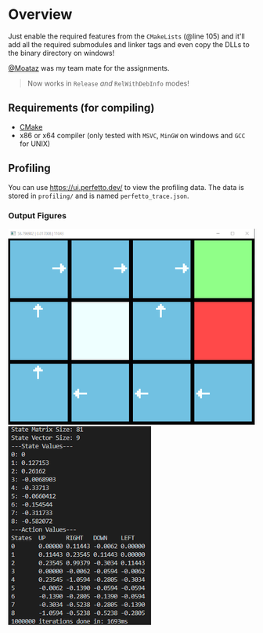 # Overview

Just enable the required features from the `CMakeLists` (@line 105) and it'll add all the required submodules and linker tags and even copy the DLLs to the binary directory on windows!

[@Moataz](https://github.com/Moataz-0) was my team mate for the assignments.

> Now works in `Release` _and_ `RelWithDebInfo` modes!

## Requirements (for compiling)
- [CMake](https://cmake.org/)
- x86 or x64 compiler (only tested with `MSVC`, `MinGW` on windows and `GCC` for UNIX)

## Profiling

You can use https://ui.perfetto.dev/ to view the profiling data. The data is stored in `profiling/` and is named `perfetto_trace.json`.

### Output Figures
![GUI Output](https://github.com/AbduEhab/Cpp-RL-GridWorld-Algorithims/blob/main/figures/GUI_output.png)
![Terminal Output](https://github.com/AbduEhab/Cpp-RL-GridWorld-Algorithims/blob/main/figures/term_output.png)
